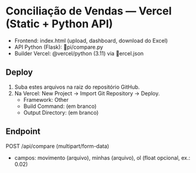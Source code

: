 ﻿# Conciliação de Vendas — Vercel (Static + Python API)

- Frontend: index.html (upload, dashboard, download do Excel)
- API Python (Flask): pi/compare.py
- Builder Vercel: @vercel/python (3.11) via ercel.json

## Deploy
1. Suba estes arquivos na raiz do repositório GitHub.
2. Na Vercel: New Project → Import Git Repository → Deploy.
   - Framework: Other
   - Build Command: (em branco)
   - Output Directory: (em branco)

## Endpoint
POST /api/compare (multipart/form-data)
- campos: movimento (arquivo), minhas (arquivo), 	ol (float opcional, ex.: 0.02)

